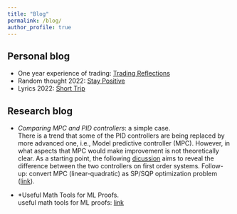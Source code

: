 ```yaml
---
title: "Blog"
permalink: /blog/
author_profile: true
---
```


Personal blog
---------------
* One year experience of trading: [Trading Reflections](https://milanlx.github.io/files/trading_reflection.pdf)
* Random thought 2022: [Stay Positive](https://milanlx.github.io/files/trading_2022_thoughts.pdf)
* Lyrics 2022: [Short Trip](https://milanlx.github.io/files/short_trip.pdf)


Research blog
---------------
* *Comparing MPC and PID controllers*: a simple case. \
There is a trend that some of the PID controllers are being replaced by more advanced one, i.e., Model predictive controller (MPC). However, in what aspects that MPC would make improvement is not theoretically clear. As a starting point, the following [dicussion](https://milanlx.github.io/files/LQR_PID.pdf) aims to reveal the difference between the two controllers on first order systems.  Follow-up: convert MPC (linear-quadratic) as SP/SQP optimization problem ([link](https://milanlx.github.io/files/mpc_to_qp_sqp.pdf)). 

* *Useful Math Tools for ML Proofs. \
useful math tools for ML proofs: [link](https://milanlx.github.io/files/math_tools.pdf)
